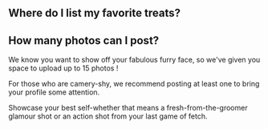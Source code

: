 ## Where do I list my favorite treats?

## How many photos can I post?


We know you want to show off your fabulous furry face, so we've given you space to upload up to 15 photos !

For those who are camery-shy, we recommend posting at least one to bring your profile some attention.

Showcase your best self-whether that means a fresh-from-the-groomer glamour shot or an action shot from your last game of fetch.
